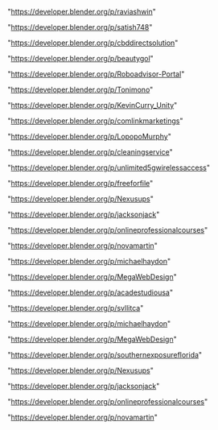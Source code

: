 "https://developer.blender.org/p/raviashwin"

"https://developer.blender.org/p/satish748"

"https://developer.blender.org/p/cbddirectsolution"

"https://developer.blender.org/p/beautygol"

"https://developer.blender.org/p/Roboadvisor-Portal"

"https://developer.blender.org/p/Tonimono"

"https://developer.blender.org/p/KevinCurry_Unity"

"https://developer.blender.org/p/comlinkmarketings"

"https://developer.blender.org/p/LopopoMurphy"

"https://developer.blender.org/p/cleaningservice"

"https://developer.blender.org/p/unlimited5gwirelessaccess"

"https://developer.blender.org/p/freeforfile"

"https://developer.blender.org/p/Nexusups"

"https://developer.blender.org/p/jacksonjack"

"https://developer.blender.org/p/onlineprofessionalcourses"

"https://developer.blender.org/p/novamartin"

"https://developer.blender.org/p/michaelhaydon"

"https://developer.blender.org/p/MegaWebDesign"

 
"https://developer.blender.org/p/acadestudiousa"


"https://developer.blender.org/p/svllitca"


"https://developer.blender.org/p/michaelhaydon"


"https://developer.blender.org/p/MegaWebDesign"


"https://developer.blender.org/p/southernexposureflorida"


"https://developer.blender.org/p/Nexusups"


"https://developer.blender.org/p/jacksonjack"


"https://developer.blender.org/p/onlineprofessionalcourses"


"https://developer.blender.org/p/novamartin"


 
